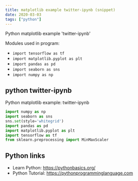 ```yaml
---
title: matplotlib example twitter-ipynb (snippet)
date: 2020-03-03
tags: ["python"]
---
```

Python matplotlib example 'twitter-ipynb'


Modules used in program: 
* `import tensorflow as tf`
* `import matplotlib.pyplot as plt`
* `import pandas as pd `
* `import seaborn as sns`
* `import numpy as np `

## python twitter-ipynb

Python matplotlib example: twitter-ipynb

```python
import numpy as np 
import seaborn as sns
sns.set(style='whitegrid')
import pandas as pd 
import matplotlib.pyplot as plt
import tensorflow as tf
from sklearn.preprocessing import MinMaxScaler

```

## Python links

- Learn Python: https://pythonbasics.org/
- Python Tutorial: https://pythonprogramminglanguage.com

